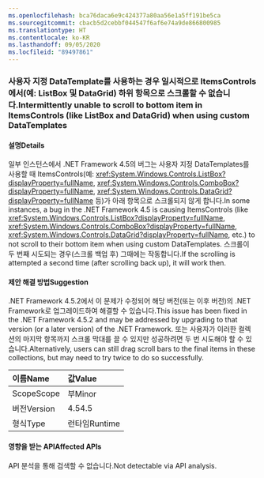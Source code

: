 ```yaml
---
ms.openlocfilehash: bca76daca6e9c424377a80aa56e1a5ff191be5ca
ms.sourcegitcommit: cbacb5d2cebbf044547f6af6e74a9de866800985
ms.translationtype: HT
ms.contentlocale: ko-KR
ms.lasthandoff: 09/05/2020
ms.locfileid: "89497861"
---
```

### <a name="intermittently-unable-to-scroll-to-bottom-item-in-itemscontrols-like-listbox-and-datagrid-when-using-custom-datatemplates"></a><span data-ttu-id="8d782-101">사용자 지정 DataTemplate를 사용하는 경우 일시적으로 ItemsControls에서(예: ListBox 및 DataGrid) 하위 항목으로 스크롤할 수 없습니다.</span><span class="sxs-lookup"><span data-stu-id="8d782-101">Intermittently unable to scroll to bottom item in ItemsControls (like ListBox and DataGrid) when using custom DataTemplates</span></span>

#### <a name="details"></a><span data-ttu-id="8d782-102">설명</span><span class="sxs-lookup"><span data-stu-id="8d782-102">Details</span></span>

<span data-ttu-id="8d782-103">일부 인스턴스에서 .NET Framework 4.5의 버그는 사용자 지정 DataTemplates를 사용할 때 ItemsControls(예: <xref:System.Windows.Controls.ListBox?displayProperty=fullName>, <xref:System.Windows.Controls.ComboBox?displayProperty=fullName>, <xref:System.Windows.Controls.DataGrid?displayProperty=fullName> 등)가 아래 항목으로 스크롤되지 않게 합니다.</span><span class="sxs-lookup"><span data-stu-id="8d782-103">In some instances, a bug in the .NET Framework 4.5 is causing ItemsControls (like <xref:System.Windows.Controls.ListBox?displayProperty=fullName>, <xref:System.Windows.Controls.ComboBox?displayProperty=fullName>, <xref:System.Windows.Controls.DataGrid?displayProperty=fullName>, etc.) to not scroll to their bottom item when using custom DataTemplates.</span></span> <span data-ttu-id="8d782-104">스크롤이 두 번째 시도되는 경우(스크롤 백업 후) 그때에는 작동합니다.</span><span class="sxs-lookup"><span data-stu-id="8d782-104">If the scrolling is attempted a second time (after scrolling back up), it will work then.</span></span>

#### <a name="suggestion"></a><span data-ttu-id="8d782-105">제안 해결 방법</span><span class="sxs-lookup"><span data-stu-id="8d782-105">Suggestion</span></span>

<span data-ttu-id="8d782-106">.NET Framework 4.5.2에서 이 문제가 수정되어 해당 버전(또는 이후 버전)의 .NET Framework로 업그레이드하여 해결할 수 있습니다.</span><span class="sxs-lookup"><span data-stu-id="8d782-106">This issue has been fixed in the .NET Framework 4.5.2 and may be addressed by upgrading to that version (or a later version) of the .NET Framework.</span></span> <span data-ttu-id="8d782-107">또는 사용자가 이러한 컬렉션의 마지막 항목까지 스크롤 막대를 끌 수 있지만 성공하려면 두 번 시도해야 할 수 있습니다.</span><span class="sxs-lookup"><span data-stu-id="8d782-107">Alternatively, users can still drag scroll bars to the final items in these collections, but may need to try twice to do so successfully.</span></span>

| <span data-ttu-id="8d782-108">이름</span><span class="sxs-lookup"><span data-stu-id="8d782-108">Name</span></span>    | <span data-ttu-id="8d782-109">값</span><span class="sxs-lookup"><span data-stu-id="8d782-109">Value</span></span>       |
|:--------|:------------|
| <span data-ttu-id="8d782-110">Scope</span><span class="sxs-lookup"><span data-stu-id="8d782-110">Scope</span></span>   |<span data-ttu-id="8d782-111">부</span><span class="sxs-lookup"><span data-stu-id="8d782-111">Minor</span></span>|
|<span data-ttu-id="8d782-112">버전</span><span class="sxs-lookup"><span data-stu-id="8d782-112">Version</span></span>|<span data-ttu-id="8d782-113">4.5</span><span class="sxs-lookup"><span data-stu-id="8d782-113">4.5</span></span>|
|<span data-ttu-id="8d782-114">형식</span><span class="sxs-lookup"><span data-stu-id="8d782-114">Type</span></span>|<span data-ttu-id="8d782-115">런타임</span><span class="sxs-lookup"><span data-stu-id="8d782-115">Runtime</span></span>|

#### <a name="affected-apis"></a><span data-ttu-id="8d782-116">영향을 받는 API</span><span class="sxs-lookup"><span data-stu-id="8d782-116">Affected APIs</span></span>

<span data-ttu-id="8d782-117">API 분석을 통해 검색할 수 없습니다.</span><span class="sxs-lookup"><span data-stu-id="8d782-117">Not detectable via API analysis.</span></span>

<!--

#### Affected APIs

Not detectable via API analysis.

-->
